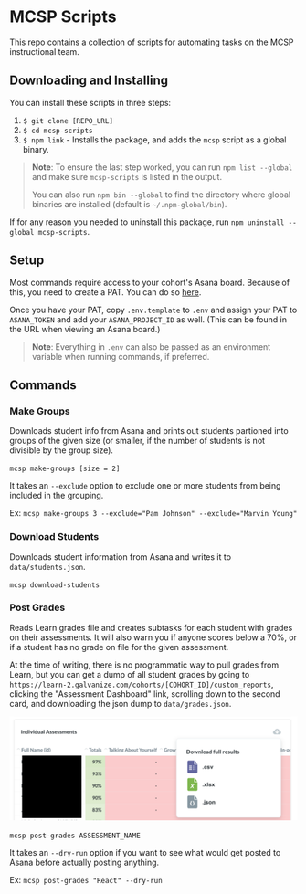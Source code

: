 # MCSP Scripts

This repo contains a collection of scripts for automating tasks on the MCSP instructional team.

## Downloading and Installing

You can install these scripts in three steps:

1. `$ git clone [REPO_URL]`
1. `$ cd mcsp-scripts`
1. `$ npm link` - Installs the package, and adds the `mcsp` script as a global binary.

> **Note**: To ensure the last step worked, you can run `npm list --global` and make sure `mcsp-scripts` is listed in the output.
>
> You can also run `npm bin --global` to find the directory where global binaries are installed (default is `~/.npm-global/bin`).

If for any reason you needed to uninstall this package, run `npm uninstall --global mcsp-scripts`.

## Setup

Most commands require access to your cohort's Asana board. Because of this, you need to create a PAT. You can do so [here](https://app.asana.com/0/my-apps).

Once you have your PAT, copy `.env.template` to `.env` and assign your PAT to `ASANA_TOKEN` and add your `ASANA_PROJECT_ID` as well. (This can be found in the URL when viewing an Asana board.)

> **Note**: Everything in `.env` can also be passed as an environment variable when running commands, if preferred.

## Commands

### Make Groups

Downloads student info from Asana and prints out students partioned into groups of the given size (or smaller, if the number of students is not divisible by the group size).

`mcsp make-groups [size = 2]`

It takes an `--exclude` option to exclude one or more students from being included in the grouping.

Ex: `mcsp make-groups 3 --exclude="Pam Johnson" --exclude="Marvin Young"`

### Download Students

Downloads student information from Asana and writes it to `data/students.json`.

`mcsp download-students`

### Post Grades

Reads Learn grades file and creates subtasks for each student with grades on their assessments. It will also warn you if anyone scores below a 70%, or if a student has no grade on file for the given assessment.

At the time of writing, there is no programmatic way to pull grades from Learn, but you can get a dump of all student grades by going to `https://learn-2.galvanize.com/cohorts/[COHORT_ID]/custom_reports`, clicking the "Assessment Dashboard" link, scrolling down to the second card, and downloading the json dump to `data/grades.json`.

![Screenshot](images/assessment-download.png)

`mcsp post-grades ASSESSMENT_NAME`

It takes an `--dry-run` option if you want to see what would get posted to Asana before actually posting anything.

Ex: `mcsp post-grades "React" --dry-run`
